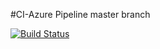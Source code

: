 #CI-Azure Pipeline master branch

[![Build Status](https://dev.azure.com/vinayakbande/GitHub-AzureDevOps/_apis/build/status/VinayakBande19.GitHub-AzureDevOps?branchName=master)](https://dev.azure.com/vinayakbande/GitHub-AzureDevOps/_build/latest?definitionId=54&branchName=master)

